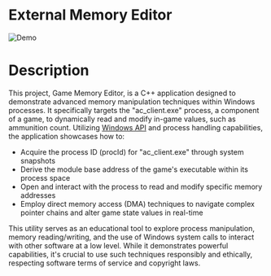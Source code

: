 # External Memory Editor

![Demo](https://github.com/uoRetr0/External-Memory-Editor/blob/main/demo.gif)

# Description

This project, Game Memory Editor, is a C++ application designed to demonstrate advanced memory manipulation techniques within Windows processes. It specifically targets the "ac_client.exe" process, a component of a game, to dynamically read and modify in-game values, such as ammunition count. Utilizing [Windows API](https://learn.microsoft.com/en-us/windows/win32/apiindex/windows-api-list) and process handling capabilities, the application showcases how to:

- Acquire the process ID (procId) for "ac_client.exe" through system snapshots
- Derive the module base address of the game's executable within its process space
- Open and interact with the process to read and modify specific memory addresses
- Employ direct memory access (DMA) techniques to navigate complex pointer chains and alter game state values in real-time

This utility serves as an educational tool to explore process manipulation, memory reading/writing, and the use of Windows system calls to interact with other software at a low level. While it demonstrates powerful capabilities, it's crucial to use such techniques responsibly and ethically, respecting software terms of service and copyright laws.
